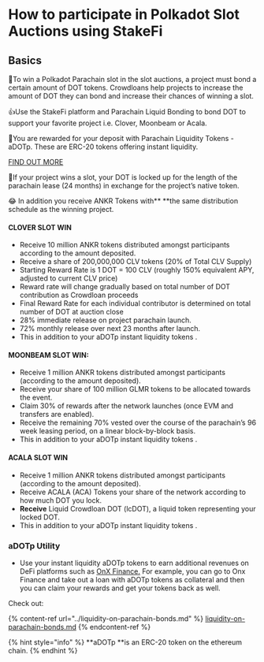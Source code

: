 # How to participate in Polkadot Slot Auctions using StakeFi

## Basics

:tada:To win a Polkadot Parachain slot in the slot auctions, a project must bond a certain amount of DOT tokens. Crowdloans help projects to increase the amount of DOT they can bond and increase their chances of winning a slot.&#x20;

:thumbsup:Use the StakeFi platform and Parachain Liquid Bonding to bond DOT to support your favorite project i.e. Clover, Moonbeam or Acala.&#x20;

:cake:You are rewarded for your deposit with  Parachain Liquidity Tokens - aDOTp. These are ERC-20 tokens offering instant liquidity.&#x20;

[FIND OUT MORE](../liquidity-on-parachain-bonds.md)

:clap:If your project wins a slot, your DOT is locked up for the length of the parachain lease (24 months) in exchange for the project’s native token.

:joy: In addition you receive ANKR Tokens with** **the same distribution schedule as the winning project.&#x20;

#### CLOVER SLOT WIN

* Receive 10 million ANKR tokens distributed amongst participants according to the amount deposited.
* Receive a share of 200,000,000 CLV tokens (20% of Total CLV Supply)
* Starting Reward Rate is 1 DOT = 100 CLV (roughly 150% equivalent APY, adjusted to current CLV price)
* Reward rate will change gradually based on total number of DOT contribution as Crowdloan proceeds
* Final Reward Rate for each individual contributor is determined on total number of DOT at auction close
* 28% immediate release on project parachain launch.
* 72% monthly release over next 23 months after launch.
* This in addition to your aDOTp instant liquidity tokens .

#### MOONBEAM SLOT WIN:

* Receive 1 million ANKR tokens distributed amongst participants (according to the amount deposited).
* Receive your share of 100 million GLMR tokens to be allocated towards the event.&#x20;
* Claim 30% of rewards after the network launches (once EVM and transfers are enabled).
* Receive the remaining 70% vested over the course of the parachain’s 96 week leasing period, on a linear block-by-block basis.
* This in addition to your aDOTp instant liquidity tokens .

#### ACALA SLOT WIN

* Receive 1 million ANKR tokens distributed amongst participants (according to the amount deposited).&#x20;
* Receive ACALA (ACA) Tokens your share of the network according to how much DOT you lock.
* **Receive** Liquid Crowdloan DOT (lcDOT), a liquid token representing your locked DOT.
* This in addition to your aDOTp instant liquidity tokens .

### aDOTp Utility

* Use your instant liquidity aDOTp tokens to earn additional revenues on DeFi platforms such as [OnX Finance.](https://onx.finance) For example, you can go to Onx Finance and take out a loan with aDOTp tokens as collateral and then you can claim your rewards and get your tokens back as well.

Check out:

{% content-ref url="../liquidity-on-parachain-bonds.md" %}
[liquidity-on-parachain-bonds.md](../liquidity-on-parachain-bonds.md)
{% endcontent-ref %}

{% hint style="info" %}
**aDOTp **is an ERC-20 token on the ethereum chain.&#x20;
{% endhint %}





###

